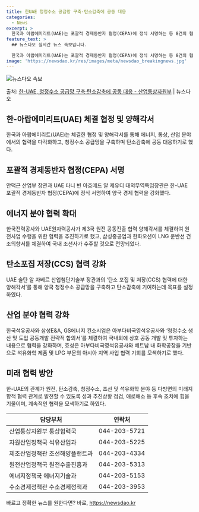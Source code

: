 ```yaml
---
title: 한UAE 청정수소 공급망 구축·탄소감축에 공동 대응
categories:
  - News
excerpt: >
  한국과 아랍에미리트(UAE)는 포괄적 경제동반자 협정(CEPA)에 정식 서명하는 등 8건의 협정과 양해각서(…
feature_text: >
  ## 뉴스다오 실시간 뉴스 속보입니다.

  한국과 아랍에미리트(UAE)는 포괄적 경제동반자 협정(CEPA)에 정식 서명하는 등 8건의 협정과 양해각서(…
image: 'https://newsdao.kr/res/images/meta/newsdao_breakingnews.jpg'
---
```


![뉴스다오 속보](https://newsdao.kr/res/images/meta/newsdao_breakingnews.jpg)

<p>출처: <a href="https://newsdao.kr/3972" rel="dofollow">한-UAE, 청정수소 공급망 구축·탄소감축에 공동 대응 - 산업통상자원부</a> | 뉴스다오</p>

<h2 data-ke-size="size26">한-아랍에미리트(UAE) 체결 협정 및 양해각서</h2>
<p data-ke-size="size16">한국과 아랍에미리트(UAE)는 체결한 협정 및 양해각서를 통해 에너지, 통상, 산업 분야에서의 협력을 다각화하고, 청정수소 공급망을 구축하며 탄소감축에 공동 대응하기로 했다.</p>

<h2 data-ke-size="size24">포괄적 경제동반자 협정(CEPA) 서명</h2>
<p data-ke-size="size16">안덕근 산업부 장관과 UAE 타니 빈 아흐메드 알 제유디 대외무역특임장관은 한-UAE 포괄적 경제동반자 협정(CEPA)에 정식 서명하여 양국 경제 협력을 강화했다.</p>

<h2 data-ke-size="size24">에너지 분야 협력 확대</h2>
<p data-ke-size="size16">한국전력공사와 UAE원자력공사가 제3국 원전 공동진출 협력 양해각서를 체결하여 원전사업 수행을 위한 협력을 추진하기로 했고, 삼성중공업과 한화오션이 LNG 운반선 건조의향서를 체결하여 국내 조선사가 수주할 것으로 전망되었다.</p>

<h2 data-ke-size="size24">탄소포집 저장(CCS) 협력 강화</h2>
<p data-ke-size="size16">UAE 술탄 알 자베르 산업첨단기술부 장관과의 ‘탄소 포집 및 저장(CCS) 협력에 대한 양해각서’를 통해 양국 청정수소 공급망을 구축하고 탄소감축에 기여하는데 목표를 설정하였다.</p>

<h2 data-ke-size="size24">산업 분야 협력 강화</h2>
<p data-ke-size="size16">한국석유공사와 삼성E&A, GS에너지 컨소시엄은 아부다비국영석유공사와 ‘청정수소 생산 및 도입 공동개발 전략적 합의서’를 체결하여 국내외에 상호 공동 개발 및 투자하는 내용으로 협력을 강화하며, 효성은 아부다비국영석유공사와 베트남 내 화학공장을 기반으로 석유화학 제품 및 LPG 부문의 아시아 지역 사업 협력 기회를 모색하기로 했다.</p>

<h2 data-ke-size="size24">미래 협력 방안</h2>
<p data-ke-size="size16">한-UAE의 관계가 원전, 탄소감축, 청정수소, 조선 및 석유화학 분야 등 다방면의 미래지향적 협력 관계로 발전할 수 있도록 성과 추진상황 점검, 애로해소 등 후속 조치에 힘을 기울이며, 계속적인 협력을 모색하기로 하였다.</p>

<table>
<thead>
  <tr>
    <th>담당부처</th>
    <th>연락처</th>
  </tr>
</thead>
<tbody>
  <tr>
    <td>산업통상자원부 통상협력국</td>
    <td>044-203-5721</td>
  </tr>
  <tr>
    <td>자원산업정책국 석유산업과</td>
    <td>044-203-5225</td>
  </tr>
  <tr>
    <td>제조산업정책관 조선해양플랜트과</td>
    <td>044-203-4334</td>
  </tr>
  <tr>
    <td>원전산업정책국 원전수출진흥과</td>
    <td>044-203-5313</td>
  </tr>
  <tr>
    <td>에너지정책국 에너지기술과</td>
    <td>044-203-5153</td>
  </tr>
  <tr>
    <td>수소경제정책관 수소경제정책과</td>
    <td>044-203-3953</td>
  </tr>
</tbody>
</table> 

빠르고 정확한 뉴스를 원한다면? 바로, <a href="https://newsdao.kr" rel="dofollow">https://newsdao.kr</a>


